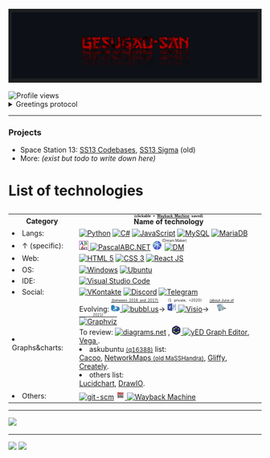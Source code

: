 
<p align="center">
	<a href="https://github.com/Gesugao-san/">
		<img
			src="./static/_general/header.png"
			width="1491px"
		>
	</a>
</p>


<img alt="Profile views" src="https://komarev.com/ghpvc/?username=Gesugao-san" />

<details>
	<summary>
		Greetings protocol
	</summary>
<blockquote>
<details><summary> English </summary><blockquote>
<img
	align="center"
	src="./static/eng/hello-there_eng.gif"
	alt="Hello there (eng)"
	width="372">
</blockquote></details>

<details><summary> Russian (Русский) </summary><blockquote>
<img
	align="center"
	src="./static/rus/hello-there_rus.gif"
	alt="Hello there (rus)"
	width="372">
</blockquote></details>
</blockquote></details>

---

<!-- <p align="center">
  <!--
  <a href="https://github.com/Gesugao-san/Gesugao-san">
    <img
		align="left"
		src="https://github-readme-stats.vercel.app/api/top-langs/?username=Gesugao-san&hide=java,html,tex&title_color=ffffff&text_color=c9cacc&icon_color=2bbc8a&bg_color=0d1117&langs_count=3"
	/></a>
  </a>
  -->
  <!--
  <a href="https://github.com/Gesugao-san/Gesugao-san">
    <img
		align="right"
		src="https://github-readme-stats.vercel.app/api?username=Gesugao-san&show_icons=true&line_height=27&count_private=true&title_color=ffffff&text_color=c9cacc&icon_color=2bbc8a&bg_color=0d1117"
		alt="Gesugao-san's GitHub Stats"
	/></a>
  </a>
</p> -->

### Projects

* Space Station 13: [SS13 Codebases], [SS13 Sigma] \(old\)
* More: *(exist but todo to write down here)*

# List of technologies

<table border="0">
    <caption></caption>
	<tr>
		<th>
			Category
		</th>
		<th>
			<ruby>
				<rb> Name of technology </rb>
				<rt> (clickable + <a href="https://archive.org/web/">Wayback Machine</a> saved) </rt>
			</ruby>
		</th>
	</tr>
	<tr>
		<td><li>Langs: </li></td>
		<td>
			<a href="https://www.python.org/">
			<img
				alt="Python"
				src="https://img.shields.io/badge/-Python-3776AB?style=flat-square&logo=python&logoColor=white"
			/></a>
			<a href="https://dotnet.microsoft.com/">
			<img
				alt="C#"
				src="https://img.shields.io/badge/-C%23-239120?style=flat-square&logo=c-sharp&logoColor=white"
			/></a>
			<a href="https://www.javascript.com/">
			<img
				alt="JavaScript"
				src="https://img.shields.io/badge/-JavaScript-F7DF1E?style=flat-square&logo=javascript&logoColor=black"
			/></a>
			<a href="https://www.mysql.com/">
			<img
				alt="MySQL"
				src="https://img.shields.io/badge/-MySQL-00758e?style=flat-square&logo=mysql&logoColor=white"
			/></a>
			<a href="https://mariadb.org/">
			<img
				alt="MariaDB"
				src="https://img.shields.io/badge/-MariaDB-c0765c?style=flat-square&logo=mariadb&logoColor=white"
			/></a>
		</td>
	</tr>
	<tr>
		<td><li>↑ (specific): </li></td>
		<td>
			<a href="http://pascalabc.net/en/">
			<img
				alt="icon"
				src="./static/_general/pascal_228px.png"
				width="18"
			/>
			<img
				alt="PascalABC.NET"
				src="https://img.shields.io/badge/-PascalABC.NET-933893?style=flat-square&logo=pascal&logoColor=white"
			/></a>
			<a href="http://www.byond.com/">
			<img
				alt="icon"
				src="./static/_general/byond_280px.png"
				width="18"
			/></a>
			<ruby>
				<rb>
					<a href="http://www.byond.com/">
					<img
						alt="DM"
						src="https://img.shields.io/badge/-DM_(BYOND)-2e46d4?style=flat-square&logo=dm&logoColor=white"
					/></a>
				</rb>
				<rt> (Dream Maker) </rt>
			</ruby>
		</td>
	</tr>
	<tr>
		<td><li>Web: </li></td>
		<td>
			<a href="https://html5.org/">
			<img
				alt="HTML 5"
				src="https://img.shields.io/badge/-HTML_5-E34F26?style=flat-square&logo=html5&logoColor=white"
			/></a>
			<a href="https://www.w3.org/Style/CSS/Overview.en.html">
			<img
				alt="CSS 3"
				src="https://img.shields.io/badge/-CSS_3-1572B6?style=flat-square&logo=css3&logoColor=white"
			/></a>
			<a href="https://reactjs.org/">
			<img
				alt="React JS"
				src="https://img.shields.io/badge/-React_JS-232325?style=flat-square&logo=react&logoColor=7cdffd"
			/></a>
		</td>
	</tr>
	<tr>
		<td><li>OS: </li></td>
		<td>
			<a href="https://www.microsoft.com/en-us/windows/">
			<img
				alt="Windows"
				src="https://img.shields.io/badge/-Windows-2C7AD2?style=flat-square&logo=windows&logoColor=white"
			/></a>
			<a href="https://ubuntu.com/">
			<img
				alt="Ubuntu"
				src="https://img.shields.io/badge/-Ubuntu-DF491B?style=flat-square&logo=ubuntu&logoColor=white"
			/></a>
		</td>
	</tr>
	<tr>
		<td><li>IDE: </li></td>
		<td>
			<a href="https://code.visualstudio.com/">
			<img
				alt="Visual Studio Code"
				src="https://img.shields.io/badge/-Visual_Studio_Code-007ACC?style=flat-square&logo=visual-studio-code&logoColor=white"
			/></a>
		</td>
	</tr>
	<tr>
		<td><li>Social: </li></td>
		<td>
			<a href="https://vk.com/">
			<img
				alt="VKontakte"
				src="https://img.shields.io/badge/-VKontakte-FFFFFF?style=flat-square&logo=vk&logoColor=007ACC"
			/></a>
			<a href="https://discord.com/">
			<img
				alt="Discord"
				src="https://img.shields.io/badge/-Discord-404EED?style=flat-square&logo=discord&logoColor=white"
			/></a>
			<a href="https://telegram.org/?setln=en">
			<img
				alt="Telegram"
				src="https://img.shields.io/badge/-Telegram-white?style=flat-square&logo=telegram&logoColor=white"
			/></a>
		</td>
	</tr>
	<tr>
		<td><li>Graphs&charts: </li></td>
		<td>
			Evolving:
			<ruby>
				<rb>
					<a href="https://bubbl.us/">
					<img
						alt="icon"
						src="./static/_general/bubbl-us.png"
						width="18"
					/>
					<img
						alt="bubbl.us"
						src="https://img.shields.io/badge/-bubbl.us-2D83BD?style=flat-square&logo=bubbl-us&logoColor=white"
					/></a>
				</rb>
				<rt><a href="http://go.bubbl.us/7932d6/2003?/ПП/"> (between 2016 and 2017) </a></rt>
			</ruby>
			→
			<ruby>
				<rb>
					<a href="https://www.microsoft.com/ru-ru/microsoft-365/visio/flowchart-software/">
					<img
						alt="icon"
						src="./static/_general/visio.png"
						width="18"
					/>
					<img
						alt="Visio"
						src="https://img.shields.io/badge/-Visio-39559F?style=flat-square&logo=visio&logoColor=white"
					/></a>
				</rb>
				<rt> (1 private, ~2020) </rt>
			</ruby>
			→
			<ruby>
				<rb>
					<a href="https://graphviz.org/">
					<img
						alt="icon"
						src="./static/_general/Graphviz2.png"
						width="18"
					/>
					<img
						alt="Graphviz"
						src="https://img.shields.io/badge/-Graphviz-2C7AD2?style=flat-square&logo=graphviz&logoColor=white"
					/></a>
				</rb>
				<rt><a href="https://github.com/Gesugao-san/SS13-Codebases/"> (about June of 2021) </a></rt>
			</ruby>
			<br>
			To review:
			<a href="https://www.diagrams.net/">
			<!-- <img
				alt="icon"
				src="./static/_general/diagrams.png"
				width="18"
			/> -->
			<img
				alt="diagrams.net"
				src="https://img.shields.io/badge/-diagrams.net_(old_Jgraph)-F08705?style=flat-square&logo=diagrams.net&logoColor=white"
			/></a>
			,
			<a href="https://www.yworks.com/products/yed/">
			<img
				alt="icon"
				src="./static/_general/yed.png"
				width="18"
			/>
			<img
				alt="yED Graph Editor"
				src="https://img.shields.io/badge/-yED_Graph_Editor-242265?style=flat-square&logo=yed&logoColor=white"
			/></a>,
			<a href="https://vega.github.io/vega/examples/tree-layout/">
			Vega
			</a>.
			<br>
			<li>askubuntu <a href="https://askubuntu.com/q/16388/"><small>(q16388)</small></a> list: </li>
			<a href="https://cacoo.com/">Cacoo</a>, <a href="https://www.networkmaps.org/">NetworkMaps <small>(old MaSSHandra)</small></a>, <a href="https://www.gliffy.com/">Gliffy</a>, <a href="https://creately.com/">Creately</a>.
			<li>others list: </li>
			<a href="https://www.lucidchart.com/pages/">Lucidchart</a>, <a href="https://drawio-app.com/">DrawIO</a>.
		</td>
	</tr>
	<tr>
		<td><li>Others: </li></td>
		<td>
			<a href="https://git-scm.com/">
			<img
				alt="git-scm"
				src="https://img.shields.io/badge/-git--scm-F05032?style=flat-square&logo=git&logoColor=white"
			/></a>
			</a>
			<a href="https://archive.org/web/">
			<img
				alt="icon"
				src="./static/_general/Wayback_Machine.png"
				width="18"
			/>
			<img
				alt="Wayback Machine"
				src="https://img.shields.io/badge/-Wayback_Machine-A62D31?style=flat-square&logo=wayback_machine&logoColor=white"
			/></a>
		</td>
	</tr>
</table>

---

![](https://metrics.lecoq.io/Gesugao-san?template=classic&followup=1&gists=1&lines=1&config.timezone=Europe%2FMoscow)

---

![](https://metrics.lecoq.io/GesuPlace?template=classic&followup=1&lines=1&&config.timezone=Europe%2FMoscow)
![](https://hit.yhype.me/github/profile?user_id=28023014)


[SS13 Codebases]: https://github.com/Gesugao-san/SS13-Codebases#readme
[SS13 Sigma]: https://github.com/ss13-sigma-dev/sigma#readme


<!--
**Gesugao-san/Gesugao-san** is a ✨ _special_ ✨ repository because its `README.md` (this file) appears on your GitHub profile.

Here are some ideas to get you started:

- 🔭 I’m currently working on ...
- 🌱 I’m currently learning ...
- 👯 I’m looking to collaborate on ...
- 🤔 I’m looking for help with ...
- 💬 Ask me about ...
- 📫 How to reach me: ...
- 😄 Pronouns: ...
- ⚡ Fun fact: ...
-->

